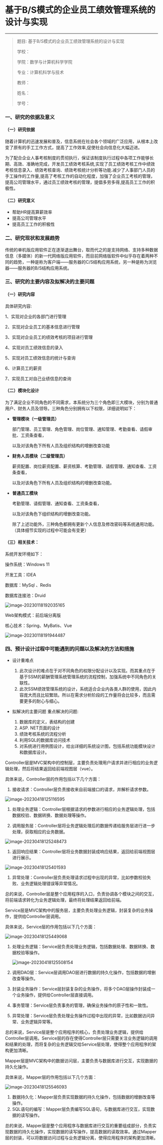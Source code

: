 # **基于B/S模式的企业员工绩效管理系统的设计与实现**

------



> 题目:  基于B/S模式的企业员工绩效管理系统的设计与实现
>
> 学校：
>
> 学院：数学与计算机科学学院
>
> 专业：计算机科学与技术
>
> 教师：
>
> 姓名：
>
> 学号：



### 一、研究的依据及意义

#### （一）研究依据

​		随着计算机的迅速发展和普及，信息系统在社会各个领域的广泛应用，从根本上改变了原有的手工工作方式，提高了工作效率,促使社会向信息化大幅迈进。

​		为了配合企业人事考核制度的贯彻执行，保证该制度执行过程中各项工作能够长期、高效、准确地完成，开发员工绩效考核系统,实现了员工绩效考核工作中绩效考核信息录入、绩效考核查询、绩效考核统计分析等功能.减少了人事部门人员的手工操作的工作量,提高了考核工作的自动化程度，加强了企业员工考核的管理，提高公司管理水平，通过员工绩效考核的管理，提倡多劳多得,提高员工工作的积极性。

#### （二）研究意义

- 帮助HR提高算薪效率
- 提高公司管理水平
- 提高员工工作的积极性

### 二、研究现状和发展趋势

​		传统的单机版应用软件正在逐渐退出舞台，取而代之的是支持网络、支持多种数据信息（多媒体）的新一代网络版应用软件，而目前网络版软件中似乎存在着两种不同的趋势，一种是称为客户端——服务器的C/S结构应用系统，另一种是称为浏览器——服务器的B/S结构应用系统。

### 三、研究的主要内容及拟解决的主要问题  

#### （一）研究内容  

具体研究内容:  

1、实现对企业的各部门进行管理  

2、实现对企业员工的基本信息进行管理 

3、实现对企业员工的绩效考核的项目进行管理  

4、实现对员工绩效信息的录入  

5、实现对员工绩效信息的统计与查询  

6、计算员工的薪资  

7、实现员工对自己业绩信息的查询  

#### （二）模块化设计

​		为了满足企业不同角色的不同需求，本系统分为三个角色即三大模块，分别为普通用户、财务人员及领导。三种角色分别拥有以下权限，详细说明如下：    

- **管理模块（一级管理员）**

  部门管理、员工管理、角色管理、岗位管理、通知管理、考勤查看、请假审批、工资条查看，

  以及对该角色下所有人员及组织结构的增删改查功能  

- **财务人员模块（二级管理员）**

  薪资配置、岗位薪资配置、薪资核算、考勤管理、请假管理、通知查看、工资条查看，

  以及对该角色下所有人员及组织结构的增删改查功能。  

- **普通员工模块**

  考勤管理、请假管理、通知查看、工资条查看，

  以及对该角色下组织结构的增删改查功能。  

  除了上述功能外，三种角色都拥有更新个人信息及修改密码等系统通用功能。  （具体细节实现的过程中可能会有变更）  

#### （三）相关技术：  

系统开发环境如下：  

操作系统：Windows  11  

开发工具：IDEA  

数据库：MySql 、Redis

数据库连接池：Druid  

![image-20230118192035165](https://gitee.com/yangstudys/typora-pic/raw/master/prcture/202301181920265.png)

Web架构模式：前后端分离版  

核心技术：Spring、MyBatis、Vue 

![image-20230118191944487](https://gitee.com/yangstudys/typora-pic/raw/master/prcture/202301181919582.png)

### 四、预计设计过程中可能遇到的问题以及解决的方法和措施  

- 设计重难点  
  1. 此次设计的难点在于对不同角色的权限分配设计以及实现。而其重点在于基于SSM的薪酬管理系统管理系统的流程控制，加强系统中不同角色的关联性。
  2. 此次SSM绩效管理系统的设计，系统适合企业内各类人群的使用，因此内容庞大而且比较繁琐。所以在需求分析阶段的工作量将会比较多，而且需要更多的耐心与细心。  

- 拟解决的主要问题  重点解决的问题:  
  1. 数据库的定义，表结构的创建  
  2. ASP. NET页面的设计  
  3. 绩效考核系统的流程分析 
  4. 利用SQL的数据库访问技术 
  5. 对系统进行用例图设计，给出详细的系统设计图，包括系统功能模块设计和数据库设计。  



Controller层是MVC架构中的控制层，主要负责处理用户请求并进行相应的业务逻辑处理，然后将结果返回给前端视图层（vue）。

具体来说，Controller层的作用包括以下几个方面：

1. 接收请求：Controller层负责接收来自前端接口的请求，并解析请求参数。

![image-20230418125116595](https://gitee.com/yangstudys/typora-pic/raw/master/prcture/202304181251839.png)

1. 处理业务逻辑：Controller层根据请求的参数进行相应的业务逻辑处理，包括数据校验、数据转换、数据处理等操作。

1. 调用服务层：Controller层将业务逻辑处理后的数据传递给服务层进行进一步处理，获取相应的业务数据。

![image-20230418125248473](https://gitee.com/yangstudys/typora-pic/raw/master/prcture/202304181253970.png)

1. 返回响应结果：Controller层将业务数据封装成响应结果，返回给前端视图层进行展示。

![image-20230418125401593](https://gitee.com/yangstudys/typora-pic/raw/master/prcture/202304181254674.png)

1. 异常处理：Controller层负责处理请求过程中出现的异常，比如参数校验失败、业务逻辑处理错误等异常情况。

总的来说，Controller层是整个应用程序的入口，负责协调各个模块之间的交互，将前端请求转化为业务逻辑处理，最终将处理结果返回给前端。



Service层是MVC架构中的服务层，主要负责处理业务逻辑，封装复杂的业务操作，提供给Controller层调用。

具体来说，Service层的作用包括以下几个方面：

![image-20230418125449068](https://gitee.com/yangstudys/typora-pic/raw/master/prcture/202304181254126.png)

1. 处理业务逻辑：Service层负责处理业务逻辑，包括数据处理、数据转换、数据校验等操作。

   ![image-20230418125508154](https://gitee.com/yangstudys/typora-pic/raw/master/prcture/202304181255213.png)

2. 调用DAO层：Service层调用DAO层进行数据的持久化操作，包括数据的增删改查等操作。

3. 封装业务操作：Service层封装复杂的业务操作，将多个DAO层操作封装成一个业务操作，提供给Controller层直接调用。

4. 事务管理：Service层负责事务的管理，确保业务操作的原子性和一致性。

5. 异常处理：Service层负责处理业务操作过程中出现的异常，比如数据访问异常、业务逻辑异常等。

总的来说，Service层是整个应用程序的核心，负责处理业务逻辑，提供给Controller层调用。Service层的存在使得Controller层只需要关注业务逻辑的调用和结果的处理，而将复杂的业务逻辑交给Service层处理，使得整个应用程序的架构更加清晰。



Mapper层是MVC架构中的数据访问层，主要负责与数据库进行交互，实现数据的持久化操作。

具体来说，Mapper层的作用包括以下几个方面：

![image-20230418125546093](https://gitee.com/yangstudys/typora-pic/raw/master/prcture/202304181255222.png)

1. 数据持久化：Mapper层负责实现数据的持久化操作，包括数据的增删改查等操作。
2. SQL语句的编写：Mapper层负责编写SQL语句，与数据库进行交互，实现数据的读写操作。

总的来说，Mapper层是整个应用程序与数据库进行交互的重要组成部分，负责实现数据的持久化操作，实现数据的读写操作，提高数据的读取效率。通过Mapper层的封装，可以将数据访问过程与业务逻辑分离，使得应用程序的架构更加清晰。


